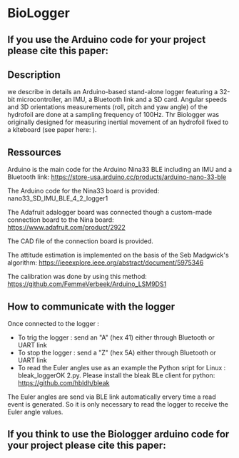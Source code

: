 # BioLogger
## If you use the Arduino code for your project please cite this paper:

## Description

we describe in details an Arduino-based stand-alone logger featuring a 32-bit microcontroller, an IMU, a Bluetooth link and a SD card. Angular speeds and 3D orientations measurements (roll, pitch and yaw angle) of the hydrofoil are done at a sampling frequency of 100Hz.
Thr Biologger was originally designed for measuring inertial movement of an hydrofoil fixed to a kiteboard (see paper here: ).

## Ressources

Arduino is the main code for the Arduino Nina33 BLE including an IMU and a Bluetooth link:
https://store-usa.arduino.cc/products/arduino-nano-33-ble

The Arduino code for the Nina33 board is provided: nano33_SD_IMU_BLE_4_2_logger1

The Adafruit adalogger board was connected though a custom-made connection board to the Nina board:
https://www.adafruit.com/product/2922

The CAD file of the connection board is provided.

The attitude estimation is implemented on the basis of the Seb Madgwick's algorithm: 
https://ieeexplore.ieee.org/abstract/document/5975346

The calibration was done by using this method:
https://github.com/FemmeVerbeek/Arduino_LSM9DS1

## How to communicate with the logger

Once connected to the logger :
- To trig the logger : send an "A" (hex 41) either through Bluetooth or UART link
- To stop the logger : send a "Z" (hex 5A) either through Bluetooth or UART link
- To read the Euler angles use as an example the Python sript for Linux : bleak_loggerOK 2.py. Please install the bleak BLe client for python:
https://github.com/hbldh/bleak

The Euler angles are send via BLE link automatically ervery time a read event is generated. So it is only necessary to read the logger to receive the Euler angle values.

## If you think to use the Biologger arduino code for your project please cite this paper:

